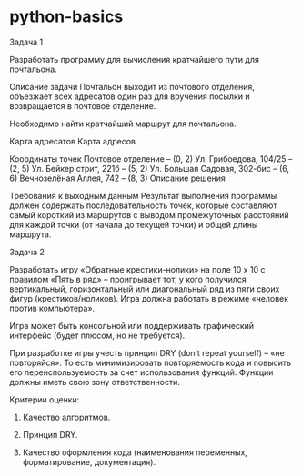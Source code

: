 # python-basics

Задача 1

Разработать программу для вычисления кратчайшего пути для почтальона.

Описание задачи
Почтальон выходит из почтового отделения, объезжает всех адресатов один раз для вручения посылки и возвращается в почтовое отделение.

Необходимо найти кратчайший маршрут для почтальона.

Карта адресатов
Карта адресов

Координаты точек
Почтовое отделение – (0, 2)
Ул. Грибоедова, 104/25 – (2, 5)
Ул. Бейкер стрит, 221б – (5, 2)
Ул. Большая Садовая, 302-бис – (6, 6)
Вечнозелёная Аллея, 742 – (8, 3)
Описание решения

Требования к выходным данным
Результат выполнения программы должен содержать последовательность точек, которые составляют самый короткий из маршрутов с выводом промежуточных расстояний для каждой точки (от начала до текущей точки) и общей длины маршрута.

Задача 2

Разработать игру «Обратные крестики-нолики» на поле 10 x 10 с правилом «Пять в ряд» – проигрывает тот,
у кого получился вертикальный, горизонтальный или диагональный ряд из пяти своих фигур (крестиков/ноликов).
Игра должна работать в режиме «человек против компьютера».

Игра может быть консольной или поддерживать графический интерфейс (будет плюсом, но не требуется).

При разработке игры учесть принцип DRY (don’t repeat yourself) – «не повторяйся».
То есть минимизировать повторяемость кода и повысить его переиспользуемость за счет использования функций.
Функции должны иметь свою зону ответственности.


Критерии оценки:

1. Качество алгоритмов.

2. Принцип DRY.

3. Качество оформления кода (наименования переменных, форматирование, документация).
